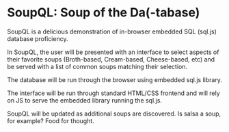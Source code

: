 # SoupQL: Soup of the Da(-tabase)

SoupQL is a delicious demonstration of in-browser embedded SQL (sql.js) database proficiency. 

In SoupQL, the user will be presented with an interface to select aspects of their favorite soups (Broth-based, Cream-based, Cheese-based, etc) and be served with a list of common soups matching their selection. 

The database will be run through the browser using embedded sql.js library. 

The interface will be run through standard HTML/CSS frontend and will rely on JS to serve the embedded library running the sql.js. 

SoupQL will be updated as additional soups are discovered. Is salsa a soup, for example? Food for thought. 
